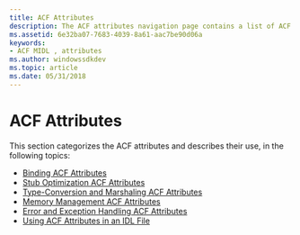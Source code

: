 ```yaml
---
title: ACF Attributes
description: The ACF attributes navigation page contains a list of ACF attribute categories and links to the attribute categories.
ms.assetid: 6e32ba07-7683-4039-8a61-aac7be90d06a
keywords:
- ACF MIDL , attributes
ms.author: windowssdkdev
ms.topic: article
ms.date: 05/31/2018
---
```


# ACF Attributes

This section categorizes the ACF attributes and describes their use, in the following topics:

-   [Binding ACF Attributes](binding-acf-attributes.md)
-   [Stub Optimization ACF Attributes](stub-optimization-acf-attributes.md)
-   [Type-Conversion and Marshaling ACF Attributes](type-conversion-and-marshaling-acf-attributes.md)
-   [Memory Management ACF Attributes](memory-management-acf-attributes.md)
-   [Error and Exception Handling ACF Attributes](error-and-exception-handling-acf-attributes.md)
-   [Using ACF Attributes in an IDL File](using-acf-attributes-in-an-idl-file.md)

 

 




